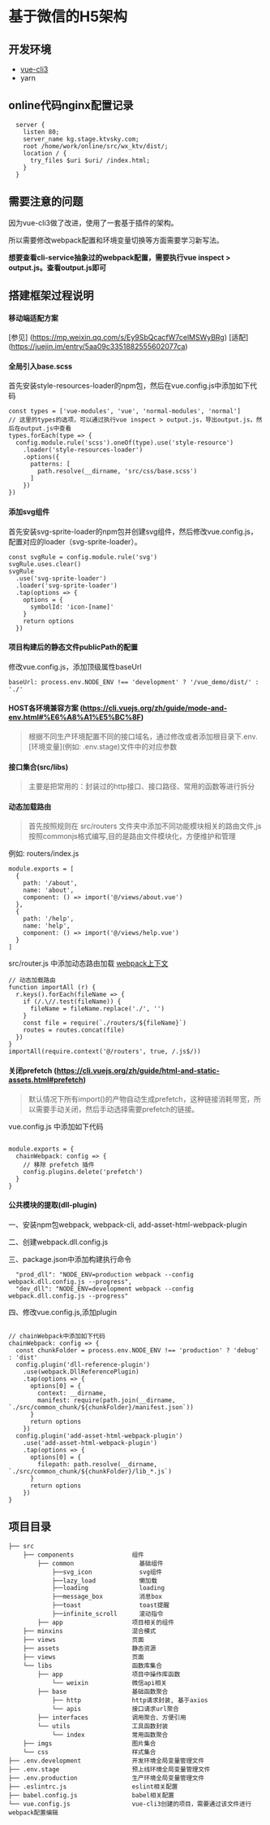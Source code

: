 # 基于微信的H5架构

## 开发环境

- [vue-cli3](https://cli.vuejs.org/zh/)
- yarn

## online代码nginx配置记录

```
  server {
    listen 80;
    server_name kg.stage.ktvsky.com;
    root /home/work/online/src/wx_ktv/dist/;
    location / {
      try_files $uri $uri/ /index.html;
    }
  }
```

## 需要注意的问题

因为vue-cli3做了改进，使用了一套基于插件的架构。

所以需要修改webpack配置和环境变量切换等方面需要学习新写法。

**想要查看cli-service抽象过的webpack配置，需要执行vue inspect > output.js。查看output.js即可**

## 搭建框架过程说明

#### 移动端适配方案

[参见] (https://mp.weixin.qq.com/s/Ey9SbQcacfW7celMSWyBRg)
[适配] (https://juejin.im/entry/5aa09c3351882555602077ca)

#### 全局引入base.scss
首先安装style-resources-loader的npm包，然后在vue.config.js中添加如下代码
```
const types = ['vue-modules', 'vue', 'normal-modules', 'normal']
// 这里的types的选项，可以通过执行vue inspect > output.js，导出output.js，然后在output.js中查看
types.forEach(type => {
  config.module.rule('scss').oneOf(type).use('style-resource')
    .loader('style-resources-loader')
    .options({
      patterns: [
        path.resolve(__dirname, 'src/css/base.scss')
      ]
    })
})
```
#### 添加svg组件

首先安装svg-sprite-loader的npm包并创建svg组件，然后修改vue.config.js，配置对应的loader（svg-sprite-loader）。

```
const svgRule = config.module.rule('svg')
svgRule.uses.clear()
svgRule
  .use('svg-sprite-loader')
  .loader('svg-sprite-loader')
  .tap(options => {
    options = {
      symbolId: 'icon-[name]'
    }
    return options
  })
```
#### 项目构建后的静态文件publicPath的配置
修改vue.config.js，添加顶级属性baseUrl

```
baseUrl: process.env.NODE_ENV !== 'development' ? '/vue_demo/dist/' : './'
```

#### HOST各环境兼容方案 (https://cli.vuejs.org/zh/guide/mode-and-env.html#%E6%A8%A1%E5%BC%8F)
> 根据不同生产环境配置不同的接口域名，通过修改或者添加根目录下.env.[环境变量](例如: .env.stage)文件中的对应参数

#### 接口集合(src/libs)
> 主要是把常用的：封装过的http接口、接口路径、常用的函数等进行拆分

#### 动态加载路由
> 首先按照规则在 src/routers 文件夹中添加不同功能模块相关的路由文件,js按照commonjs格式编写,目的是路由文件模块化，方便维护和管理

例如: routers/index.js

```
module.exports = [
  {
    path: '/about',
    name: 'about',
    component: () => import('@/views/about.vue')
  },
  {
    path: '/help',
    name: 'help',
    component: () => import('@/views/help.vue')
  }
]

```

src/router.js 中添加动态路由加载 [webpack上下文](https://webpack.docschina.org/guides/dependency-management/#require-context)

```
// 动态加载路由
function importAll (r) {
  r.keys().forEach(fileName => {
    if (/.\//.test(fileName)) {
      fileName = fileName.replace('./', '')
    }
    const file = require(`./routers/${fileName}`)
    routes = routes.concat(file)
  })
}
importAll(require.context('@/routers', true, /.js$/))

```

#### 关闭prefetch (https://cli.vuejs.org/zh/guide/html-and-static-assets.html#prefetch)

> 默认情况下所有import()的产物自动生成prefetch，这种链接消耗带宽，所以需要手动关闭，然后手动选择需要prefetch的链接。

vue.config.js 中添加如下代码

```

module.exports = {
  chainWebpack: config => {
    // 移除 prefetch 插件
    config.plugins.delete('prefetch')
  }
}

```
#### 公共模块的提取(dll-plugin)

一、安装npm包webpack, webpack-cli, add-asset-html-webpack-plugin

二、创建webpack.dll.config.js

三、package.json中添加构建执行命令

```
  "prod_dll": "NODE_ENV=production webpack --config webpack.dll.config.js --progress",
  "dev_dll": "NODE_ENV=development webpack --config webpack.dll.config.js --progress"
```

四、修改vue.config.js,添加plugin

```

// chainWebpack中添加如下代码
chainWebpack: config => {
  const chunkFolder = process.env.NODE_ENV !== 'production' ? 'debug' : 'dist'
  config.plugin('dll-reference-plugin')
    .use(webpack.DllReferencePlugin)
    .tap(options => {
      options[0] = {
        context: __dirname,
        manifest: require(path.join(__dirname, `./src/common_chunk/${chunkFolder}/manifest.json`))
      }
      return options
    })
  config.plugin('add-asset-html-webpack-plugin')
    .use('add-asset-html-webpack-plugin')
    .tap(options => {
      options[0] = {
        filepath: path.resolve(__dirname, `./src/common_chunk/${chunkFolder}/lib_*.js`)
      }
      return options
    })
}

```

## 项目目录

```
├── src
    ├── components                组件
        ├── common                  基础组件
            ├──svg_icon             svg组件
            ├──lazy_load            懒加载
            ├──loading              loading
            ├──message_box          消息box
            ├──toast                toast提醒
            ├──infinite_scroll      滚动指令
        ├── app                   项目相关的组件
    ├── minxins                   混合模式
    ├── views                     页面
    ├── assets                    静态资源
    ├── views                     页面
    └── libs                      函数库集合
        ├── app                   项目中操作库函数
            └── weixin            微信api相关
        ├── base                  基础函数聚合
            ├── http              http请求封装, 基于axios
            └── apis              接口请求url聚合
        ├── interfaces            调用聚合、方便引用
        └── utils                 工具函数封装
            └── index             常用函数聚合
    ├── imgs                      图片集合
    └── css                       样式集合
├── .env.development              开发环境全局变量管理文件
├── .env.stage                    预上线环境全局变量管理文件
├── .env.production               生产环境全局变量管理文件
├── .eslintrc.js                  eslint相关配置
├── babel.config.js               babel相关配置
└── vue.config.js                 vue-cli3创建的项目，需要通过该文件进行webpack配置编辑
```